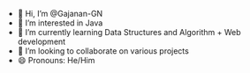 - 👋 Hi, I’m @Gajanan-GN
- 👀 I’m interested in Java 
- 🌱 I’m currently learning Data Structures and Algorithm + Web development
- 💞️ I’m looking to collaborate on various projects
- 😄 Pronouns: He/Him

<!---
Gajanan-GN/Gajanan-GN is a ✨ special ✨ repository because its `README.md` (this file) appears on your GitHub profile.
You can click the Preview link to take a look at your changes.
--->
